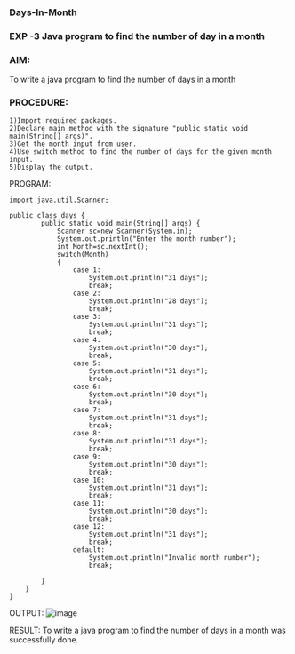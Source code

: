 ### Days-In-Month
### EXP -3 Java program to find the number of day in a month
### AIM:
To write a java program to find the number of days in a month

### PROCEDURE:
~~~
1)Import required packages.
2)Declare main method with the signature "public static void main(String[] args)".
3)Get the month input from user.
4)Use switch method to find the number of days for the given month input.
5)Display the output.
~~~
PROGRAM:
~~~
import java.util.Scanner;

public class days {
        public static void main(String[] args) {
            Scanner sc=new Scanner(System.in);
            System.out.println("Enter the month number");
            int Month=sc.nextInt();
            switch(Month)
            {
                case 1:
                    System.out.println("31 days");
                    break;
                case 2:
                    System.out.println("28 days");
                    break;
                case 3:
                    System.out.println("31 days");
                    break;
                case 4:
                    System.out.println("30 days");
                    break;
                case 5:
                    System.out.println("31 days");
                    break;
                case 6:
                    System.out.println("30 days");
                    break;
                case 7:
                    System.out.println("31 days");
                    break;
                case 8:
                    System.out.println("31 days");
                    break;
                case 9:
                    System.out.println("30 days");
                    break;
                case 10:
                    System.out.println("31 days");
                    break;
                case 11:
                    System.out.println("30 days");
                    break;
                case 12:
                    System.out.println("31 days");
                    break;
                default:
                    System.out.println("Invalid month number");
                    break;

        }
    }
}
~~~

OUTPUT:
![image](https://github.com/SdMdZahi7/Days-In-Month/assets/94187572/9b21e0a2-da46-4272-812f-935b952c1b9e)



RESULT:
To write a java program to find the number of days in a month was successfully done.



